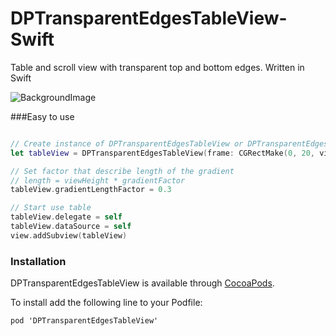 DPTransparentEdgesTableView-Swift
=================================

Table and scroll view with transparent top and bottom edges. Written in Swift

![BackgroundImage](https://raw.githubusercontent.com/denisprokopchuk/DPTransparentEdgesTableView-Swift/master/Screenshot.png)

###Easy to use
```swift

// Create instance of DPTransparentEdgesTableView or DPTransparentEdgesScrollView
let tableView = DPTransparentEdgesTableView(frame: CGRectMake(0, 20, view.frame.size.width, view.frame.size.height - 20))

// Set factor that describe length of the gradient
// length = viewHeight * gradientFactor
tableView.gradientLengthFactor = 0.3

// Start use table
tableView.delegate = self
tableView.dataSource = self
view.addSubview(tableView)
```

### Installation

DPTransparentEdgesTableView is available through [CocoaPods](http://cocoapods.org).

To install add the following line to your Podfile:

    pod 'DPTransparentEdgesTableView'
